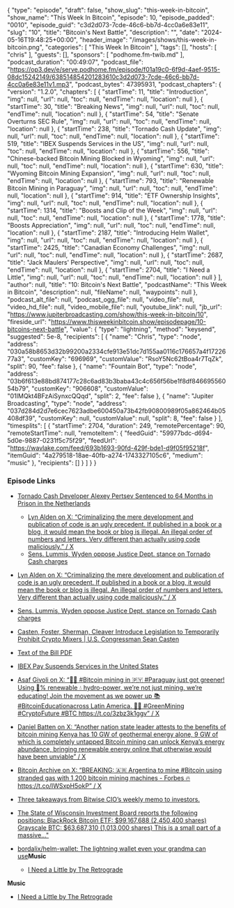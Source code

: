 {
  "type": "episode",
  "draft": false,
  "show_slug": "this-week-in-bitcoin",
  "show_name": "This Week In Bitcoin",
  "episode": 10,
  "episode_padded": "0010",
  "episode_guid": "c3d2d073-7cde-46c6-bb7d-4cc0a6e83e11",
  "slug": "10",
  "title": "Bitcoin's Next Battle",
  "description": "",
  "date": "2024-05-16T19:48:25+00:00",
  "header_image": "/images/shows/this-week-in-bitcoin.png",
  "categories": [
    "This Week In Bitcoin"
  ],
  "tags": [],
  "hosts": [
    "chris"
  ],
  "guests": [],
  "sponsors": [
    "podhome.fm-twib.md"
  ],
  "podcast_duration": "00:49:07",
  "podcast_file": "https://op3.dev/e/serve.podhome.fm/episode/f01a19c0-6f9d-4aef-9515-08dc15242149/638514854201283610c3d2d073-7cde-46c6-bb7d-4cc0a6e83e11v1.mp3",
  "podcast_bytes": 47395931,
  "podcast_chapters": {
    "version": "1.2.0",
    "chapters": [
      {
        "startTime": 11,
        "title": "Introduction",
        "img": null,
        "url": null,
        "toc": null,
        "endTime": null,
        "location": null
      },
      {
        "startTime": 30,
        "title": "Breaking News",
        "img": null,
        "url": null,
        "toc": null,
        "endTime": null,
        "location": null
      },
      {
        "startTime": 54,
        "title": "Senate Overturns SEC Rule",
        "img": null,
        "url": null,
        "toc": null,
        "endTime": null,
        "location": null
      },
      {
        "startTime": 238,
        "title": "Tornado Cash Update",
        "img": null,
        "url": null,
        "toc": null,
        "endTime": null,
        "location": null
      },
      {
        "startTime": 519,
        "title": "IBEX Suspends Services in the US",
        "img": null,
        "url": null,
        "toc": null,
        "endTime": null,
        "location": null
      },
      {
        "startTime": 556,
        "title": "Chinese-backed Bitcoin Mining Blocked in Wyoming",
        "img": null,
        "url": null,
        "toc": null,
        "endTime": null,
        "location": null
      },
      {
        "startTime": 630,
        "title": "Wyoming Bitcoin Mining Expansion",
        "img": null,
        "url": null,
        "toc": null,
        "endTime": null,
        "location": null
      },
      {
        "startTime": 793,
        "title": "Renewable Bitcoin Mining in Paraguay",
        "img": null,
        "url": null,
        "toc": null,
        "endTime": null,
        "location": null
      },
      {
        "startTime": 914,
        "title": "ETF Ownership Insights",
        "img": null,
        "url": null,
        "toc": null,
        "endTime": null,
        "location": null
      },
      {
        "startTime": 1314,
        "title": "Boosts and Clip of the Week",
        "img": null,
        "url": null,
        "toc": null,
        "endTime": null,
        "location": null
      },
      {
        "startTime": 1778,
        "title": "Boosts Appreciation",
        "img": null,
        "url": null,
        "toc": null,
        "endTime": null,
        "location": null
      },
      {
        "startTime": 2187,
        "title": "Introducing Helm Wallet",
        "img": null,
        "url": null,
        "toc": null,
        "endTime": null,
        "location": null
      },
      {
        "startTime": 2425,
        "title": "Canadian Economy Challenges",
        "img": null,
        "url": null,
        "toc": null,
        "endTime": null,
        "location": null
      },
      {
        "startTime": 2687,
        "title": "Jack Maulers' Perspective",
        "img": null,
        "url": null,
        "toc": null,
        "endTime": null,
        "location": null
      },
      {
        "startTime": 2704,
        "title": "I Need a Little",
        "img": null,
        "url": null,
        "toc": null,
        "endTime": null,
        "location": null
      }
    ],
    "author": null,
    "title": "10: Bitcoin's Next Battle",
    "podcastName": "This Week in Bitcoin",
    "description": null,
    "fileName": null,
    "waypoints": null
  },
  "podcast_alt_file": null,
  "podcast_ogg_file": null,
  "video_file": null,
  "video_hd_file": null,
  "video_mobile_file": null,
  "youtube_link": null,
  "jb_url": "https://www.jupiterbroadcasting.com/show/this-week-in-bitcoin/10",
  "fireside_url": "https://www.thisweekinbitcoin.show/episodepage/10-bitcoins-next-battle",
  "value": {
    "type": "lightning",
    "method": "keysend",
    "suggested": 5e-8,
    "recipients": [
      {
        "name": "Chris",
        "type": "node",
        "address": "030a58b8653d32b99200a2334cfe913e51dc7d155aa0116c176657a4f1722677a3",
        "customKey": "696969",
        "customValue": "RsoY5Nc62tBoa4r7TqZk",
        "split": 90,
        "fee": false
      },
      {
        "name": "Fountain Bot",
        "type": "node",
        "address": "03b6f613e88bd874177c28c6ad83b3baba43c4c656f56be1f8df84669556054b79",
        "customKey": "906608",
        "customValue": "01IMQkt4BFzAiSynxcQQqd",
        "split": 2,
        "fee": false
      },
      {
        "name": "Jupiter Broadcasting",
        "type": "node",
        "address": "037d284d2d7e6cec7623adbe600450a73b42fb90800989f05a862464b05408df39",
        "customKey": null,
        "customValue": null,
        "split": 8,
        "fee": false
      }
    ],
    "timesplits": [
      {
        "startTime": 2704,
        "duration": 249,
        "remotePercentage": 90,
        "remoteStartTime": null,
        "remoteItem": {
          "feedGuid": "59977bdc-d694-5d0e-9887-0231f5c75f29",
          "feedUrl": "https://wavlake.com/feed/693b1693-90fd-429f-bde1-d9f05f95218f",
          "itemGuid": "4a279518-18ae-40fb-a274-1743327105c6",
          "medium": "music"
        },
        "recipients": []
      }
    ]
  }
}


### Episode Links

* [Tornado Cash Developer Alexey Pertsev Sentenced to 64 Months in Prison in the Netherlands](https://www.nobsbitcoin.com/tornado-cash-developer-alexey-pertsev-sentenced-to-64-months-in-prison-in-the-netherlands/)

  * [Lyn Alden on X: “Criminalizing the mere development and publication of code is an ugly precedent. If published in a book or a blog, it would mean the book or blog is illegal. An illegal order of numbers and letters. Very different than actually using code maliciously.” / X](https://twitter.com/LynAldenContact/status/1790391222235758700)
  * [Sens. Lummis, Wyden oppose Justice Dept. stance on Tornado Cash charges](https://cointelegraph.com/news/us-senators-challenge-doj-crypto-money-transmission)

* [Lyn Alden on X: “Criminalizing the mere development and publication of code is an ugly precedent. If published in a book or a blog, it would mean the book or blog is illegal. An illegal order of numbers and letters. Very different than actually using code maliciously.” / X](https://twitter.com/LynAldenContact/status/1790391222235758700)
* [Sens. Lummis, Wyden oppose Justice Dept. stance on Tornado Cash charges](https://cointelegraph.com/news/us-senators-challenge-doj-crypto-money-transmission)
* [Casten, Foster, Sherman, Cleaver Introduce Legislation to Temporarily Prohibit Crypto Mixers | U.S. Congressman Sean Casten](https://casten.house.gov/media/press-releases/casten-foster-sherman-cleaver-introduce-legislation-to-temporarily-prohibit-crypto-mixers)
* [Text of the Bill PDF](https://casten.house.gov/imo/media/doc/blockchain_integrity_act.pdf)
* [IBEX Pay Suspends Services in the United States](https://www.nobsbitcoin.com/ibex-pay-quits-us/)
* [Asaf Givoli on X: “🚀🌊 #Bitcoin mining in 🇵🇾 #Paraguay just got greener! Using 💯% renewable 💧 hydro-power, we’re not just mining, we’re educating! Join the movement as we power up 📚 #BitcoinEducationacross Latin America. 🌱🙌 #GreenMining #CryptoFuture #BTC ](https://twitter.com/AsafGivoli/status/1788669320240697720)<https://t.co/3zbz3k1ggv”>[ / X](https://twitter.com/AsafGivoli/status/1788669320240697720)
* [Daniel Batten on X: “Another nation state leader attests to the benefits of bitcoin mining Kenya has 10 GW of geothermal energy alone, 9 GW of which is completely untapped Bitcoin mining can unlock Kenya’s energy abundance, bringing renewable energy online that otherwise would have been unviable” / X](https://twitter.com/dsbatten/status/1787849651720216741?t=E9EIlRX-vHxbQ8g23lQU3A)
* [Bitcoin Archive on X: “BREAKING: 🇦🇷 Argentina to mine #Bitcoin using stranded gas with 1,200 bitcoin mining machines - Forbes 🔥 ](https://twitter.com/BTC_Archive/status/1788161425355030723)<https://t.co/IWSxpH5okP”>[ / X](https://twitter.com/BTC_Archive/status/1788161425355030723)
* [Three takeaways from Bitwise CIO’s weekly memo to investors.](https://twitter.com/BitwiseInvest/status/1790830802911048112)
* [The State of Wisconsin Investment Board reports the following positions: BlackRock Bitcoin ETF: $99,167,688 (2,450,400 shares) Grayscale BTC: $63,687,310 (1,013,000 shares) This is a small part of a massive…" ](https://twitter.com/MacroScope17/status/1790394649120559570)
* [bordalix/helm-wallet: The lightning wallet even your grandma can use](https://github.com/bordalix/helm-wallet)**Music**

  * [I Need a Little by The Retrograde](https://podcastindex.org/podcast/6855581)

  
**Music**

* [I Need a Little by The Retrograde](https://podcastindex.org/podcast/6855581)


